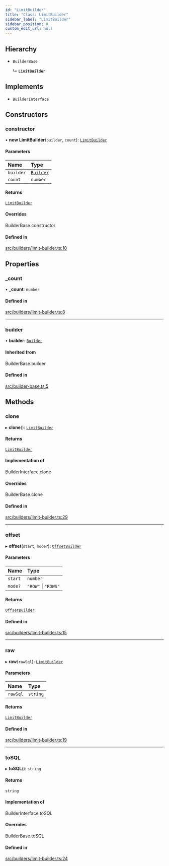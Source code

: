 ```yaml
---
id: "LimitBuilder"
title: "Class: LimitBuilder"
sidebar_label: "LimitBuilder"
sidebar_position: 0
custom_edit_url: null
---
```


## Hierarchy

- `BuilderBase`

  ↳ **`LimitBuilder`**

## Implements

- `BuilderInterface`

## Constructors

### constructor

• **new LimitBuilder**(`builder`, `count`): [`LimitBuilder`](LimitBuilder.md)

#### Parameters

| Name | Type |
| :------ | :------ |
| `builder` | [`Builder`](Builder.md) |
| `count` | `number` |

#### Returns

[`LimitBuilder`](LimitBuilder.md)

#### Overrides

BuilderBase.constructor

#### Defined in

[src/builders/limit-builder.ts:10](https://github.com/alesmenzel/sql-builder/blob/e62707c/src/builders/limit-builder.ts#L10)

## Properties

### \_count

• **\_count**: `number`

#### Defined in

[src/builders/limit-builder.ts:8](https://github.com/alesmenzel/sql-builder/blob/e62707c/src/builders/limit-builder.ts#L8)

___

### builder

• **builder**: [`Builder`](Builder.md)

#### Inherited from

BuilderBase.builder

#### Defined in

[src/builder-base.ts:5](https://github.com/alesmenzel/sql-builder/blob/e62707c/src/builder-base.ts#L5)

## Methods

### clone

▸ **clone**(): [`LimitBuilder`](LimitBuilder.md)

#### Returns

[`LimitBuilder`](LimitBuilder.md)

#### Implementation of

BuilderInterface.clone

#### Overrides

BuilderBase.clone

#### Defined in

[src/builders/limit-builder.ts:29](https://github.com/alesmenzel/sql-builder/blob/e62707c/src/builders/limit-builder.ts#L29)

___

### offset

▸ **offset**(`start`, `mode?`): [`OffsetBuilder`](OffsetBuilder.md)

#### Parameters

| Name | Type |
| :------ | :------ |
| `start` | `number` |
| `mode?` | ``"ROW"`` \| ``"ROWS"`` |

#### Returns

[`OffsetBuilder`](OffsetBuilder.md)

#### Defined in

[src/builders/limit-builder.ts:15](https://github.com/alesmenzel/sql-builder/blob/e62707c/src/builders/limit-builder.ts#L15)

___

### raw

▸ **raw**(`rawSql`): [`LimitBuilder`](LimitBuilder.md)

#### Parameters

| Name | Type |
| :------ | :------ |
| `rawSql` | `string` |

#### Returns

[`LimitBuilder`](LimitBuilder.md)

#### Defined in

[src/builders/limit-builder.ts:19](https://github.com/alesmenzel/sql-builder/blob/e62707c/src/builders/limit-builder.ts#L19)

___

### toSQL

▸ **toSQL**(): `string`

#### Returns

`string`

#### Implementation of

BuilderInterface.toSQL

#### Overrides

BuilderBase.toSQL

#### Defined in

[src/builders/limit-builder.ts:24](https://github.com/alesmenzel/sql-builder/blob/e62707c/src/builders/limit-builder.ts#L24)

